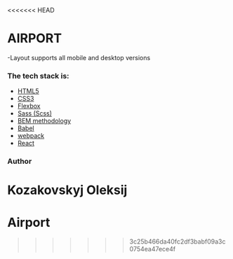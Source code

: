 <<<<<<< HEAD
# AIRPORT
-Layout supports all mobile and desktop versions

### The tech stack is:
- [HTML5](https://en.wikipedia.org/wiki/HTML5)
- [CSS3](https://en.wikipedia.org/wiki/Cascading_Style_Sheets)
- [Flexbox](https://en.wikipedia.org/wiki/CSS_Flexible_Box_Layout)
- [Sass (Scss)](https://sass-lang.com)
- [BEM methodology](https://en.bem.info/methodology)
- [Babel](https://https://babeljs.io)
- [webpack](https://webpack.js.org)
- [React](https://https://reactjs.org)
### Author
Kozakovskyj Oleksij
=======
# Airport
>>>>>>> 3c25b466da40fc2df3babf09a3c0754ea47ece4f
